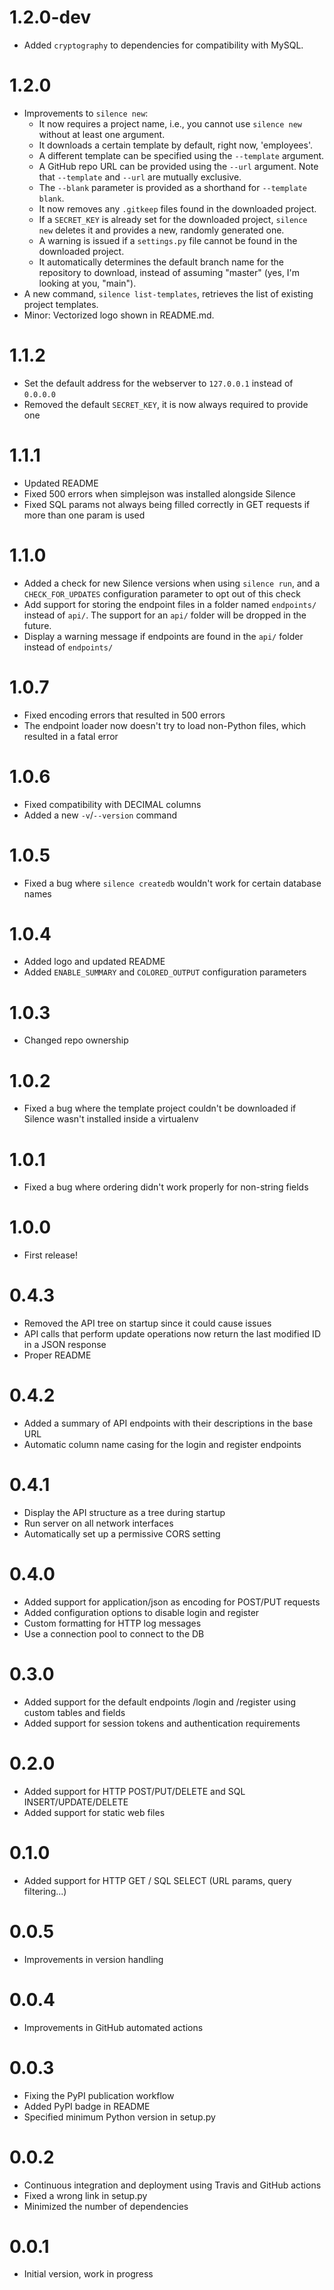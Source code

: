 # 1.2.0-dev
- Added `cryptography` to dependencies for compatibility with MySQL.

# 1.2.0
- Improvements to `silence new`:
    - It now requires a project name, i.e., you cannot use `silence new` without at least one argument.
    - It downloads a certain template by default, right now, 'employees'.
    - A different template can be specified using the `--template` argument.
    - A GitHub repo URL can be provided using the `--url` argument. Note that `--template` and `--url` are mutually exclusive.
    - The `--blank` parameter is provided as a shorthand for `--template blank`.
    - It now removes any `.gitkeep` files found in the downloaded project.
    - If a `SECRET_KEY` is already set for the downloaded project, `silence new` deletes it and provides a new, randomly generated one.
    - A warning is issued if a `settings.py` file cannot be found in the downloaded project.
    - It automatically determines the default branch name for the repository to download, instead of assuming "master" (yes, I'm looking at you, "main").
- A new command, `silence list-templates`, retrieves the list of existing project templates.
- Minor: Vectorized logo shown in README.md.

# 1.1.2
- Set the default address for the webserver to `127.0.0.1` instead of `0.0.0.0`
- Removed the default `SECRET_KEY`, it is now always required to provide one

# 1.1.1
- Updated README
- Fixed 500 errors when simplejson was installed alongside Silence
- Fixed SQL params not always being filled correctly in GET requests if more than one param is used

# 1.1.0
- Added a check for new Silence versions when using `silence run`, and a `CHECK_FOR_UPDATES` configuration parameter to opt out of this check
- Add support for storing the endpoint files in a folder named `endpoints/` instead of `api/`. The support for an `api/` folder will be dropped in the future.
- Display a warning message if endpoints are found in the `api/` folder instead of `endpoints/`

# 1.0.7
- Fixed encoding errors that resulted in 500 errors
- The endpoint loader now doesn't try to load non-Python files, which resulted in a fatal error

# 1.0.6
- Fixed compatibility with DECIMAL columns
- Added a new `-v`/`--version` command

# 1.0.5
- Fixed a bug where `silence createdb` wouldn't work for certain database names

# 1.0.4
- Added logo and updated README
- Added `ENABLE_SUMMARY` and `COLORED_OUTPUT` configuration parameters

# 1.0.3
- Changed repo ownership

# 1.0.2
- Fixed a bug where the template project couldn't be downloaded if Silence wasn't installed inside a virtualenv

# 1.0.1
- Fixed a bug where ordering didn't work properly for non-string fields

# 1.0.0
- First release!

# 0.4.3
- Removed the API tree on startup since it could cause issues
- API calls that perform update operations now return the last modified ID in a JSON response
- Proper README

# 0.4.2
- Added a summary of API endpoints with their descriptions in the base URL
- Automatic column name casing for the login and register endpoints

# 0.4.1
- Display the API structure as a tree during startup
- Run server on all network interfaces
- Automatically set up a permissive CORS setting

# 0.4.0
- Added support for application/json as encoding for POST/PUT requests
- Added configuration options to disable login and register
- Custom formatting for HTTP log messages
- Use a connection pool to connect to the DB

# 0.3.0
- Added support for the default endpoints /login and /register using custom tables and fields
- Added support for session tokens and authentication requirements

# 0.2.0
- Added support for HTTP POST/PUT/DELETE and SQL INSERT/UPDATE/DELETE
- Added support for static web files

# 0.1.0
- Added support for HTTP GET / SQL SELECT (URL params, query filtering...)

# 0.0.5
- Improvements in version handling

# 0.0.4
- Improvements in GitHub automated actions

# 0.0.3
- Fixing the PyPI publication workflow
- Added PyPI badge in README
- Specified minimum Python version in setup.py

# 0.0.2
- Continuous integration and deployment using Travis and GitHub actions
- Fixed a wrong link in setup.py
- Minimized the number of dependencies

# 0.0.1
- Initial version, work in progress
